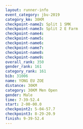 ```yaml
---
layout: runner-info 
event_category: jbu-2019 
category_km: 30KM 
checkpoint-name2: Split 1 SMK 
checkpoint-name3: Split 2 E Farm 
checkpoint-name4: 
checkpoint-name5: 
checkpoint-name6: 
checkpoint-name7: 
checkpoint-name8: 
checkpoint-name9: 
overall_rank: 350
gender_rank: 161
category_rank: 161
bib: 31006
name: YONG EU ZOE
distance: 30KM
category: 30KM Men Open
gender: Male
time: 7-39-52.4
start: 2-00-00.0
checkpoint2: 5-04-57.7
checkpoint3: 8-29-20.9
finish: 9-39-52.4
---
```

